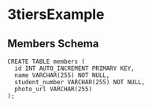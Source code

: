 # 3tiersExample

## Members Schema
```
CREATE TABLE members (
  id INT AUTO_INCREMENT PRIMARY KEY,
  name VARCHAR(255) NOT NULL,
  student_number VARCHAR(255) NOT NULL,
  photo_url VARCHAR(255)
);
```
